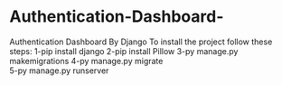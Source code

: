 # Authentication-Dashboard-
Authentication Dashboard By Django
To install the project follow these steps:
1-pip install django
2-pip install Pillow
3-py manage.py makemigrations
4-py manage.py migrate  
5-py manage.py runserver





